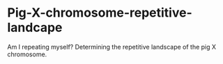 # Pig-X-chromosome-repetitive-landcape
Am I repeating myself? Determining the repetitive landscape of the pig X chromosome. 
